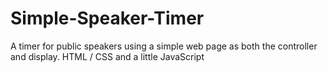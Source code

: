# Simple-Speaker-Timer
A timer for public speakers using a simple web page as both the controller and display. HTML / CSS and a little JavaScript
